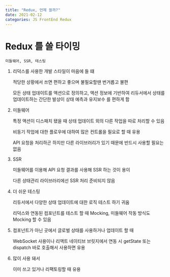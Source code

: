 ```yaml
---
title: "Redux, 언제 쓸까?"
date: 2021-02-12
categories: JS FrontEnd Redux
---
```


# Redux 를 쓸 타이밍

    미들웨어, SSR, 테스팅

1. 리덕스를 사용한 개발 스타일이 마음에 들 떄

   적당한 상황에서 쓰면 편하고 좋으며 불필요할땐 번거롭고 불편

   모든 상태 업데이트를 액션으로 정의하고, 액션 정보에 기반하여 리듀서에서 상태를 업데이트하는 간단한 발상이 상태 예측과 유지보수 를 편하게 함

2. 미들웨어

   특정 액션이 디스패치 됐을 때 상태 업데이트 외의 다른 작업을 따로 처리할 수 있음

   비동기 작업에 대한 플로우에 대하여 많은 컨트롤을 필요로 할 때 유용

   API 요청을 처리하곤 하지만 다른 라이브러리가 있기 때문에 반드시 사용할 필요는 없음

3. SSR

   미들웨어를 이용해 API 요청 결과를 사용해 SSR 하는 것이 용이

   다른 상태관리 라이브러리에선 SSR 처리 준비되지 않음

4. 더 쉬운 테스팅

   리듀서에서 다양한 상태 업데이트에 대한 로직 테스트 하기 귀움

   리덕스와 연동된 컴포넌트를 테스트 할 때 Mocking, 미들웨어 작동 방식도 Mocking 할 수 있음

5. 컴포넌트가 아닌 곳에서 글로벌 상태를 사용하거나 업데이트 할 때

   WebSocket 사용이나 리액트 네이티브 브릿지에서 연동 시 getState 또는 dispatch 바로 호출해서 사용하면 유용

6. 많이 사용 돼서

   이미 쓰고 있거나 리팩토링할 때 유용
